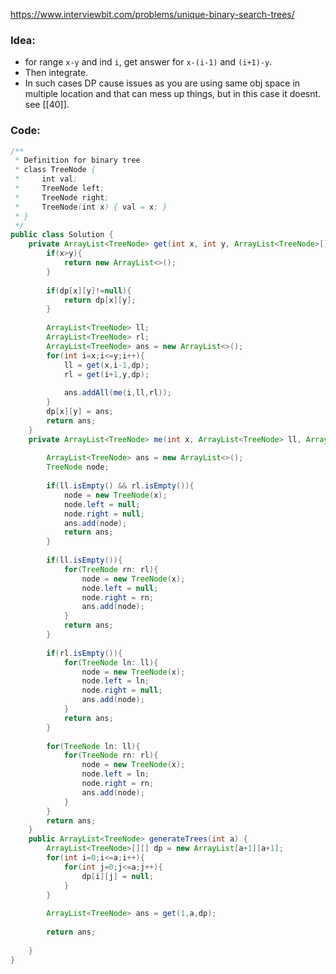 https://www.interviewbit.com/problems/unique-binary-search-trees/

### Idea:
- for range `x-y` and ind `i`, get answer for `x-(i-1)` and `(i+1)-y`.
- Then integrate.
- In such cases DP cause issues as you are using same obj space in multiple location and that can mess up things, but in this case it doesnt. see [[40]].

### Code:
```java
/**
 * Definition for binary tree
 * class TreeNode {
 *     int val;
 *     TreeNode left;
 *     TreeNode right;
 *     TreeNode(int x) { val = x; }
 * }
 */
public class Solution {
	private ArrayList<TreeNode> get(int x, int y, ArrayList<TreeNode>[][] dp){
		if(x>y){
			return new ArrayList<>();
		}
		
		if(dp[x][y]!=null){
			return dp[x][y];
		}
		
		ArrayList<TreeNode> ll;
		ArrayList<TreeNode> rl;
		ArrayList<TreeNode> ans = new ArrayList<>();
		for(int i=x;i<=y;i++){
			ll = get(x,i-1,dp);
			rl = get(i+1,y,dp);
			
			ans.addAll(me(i,ll,rl));
		}
		dp[x][y] = ans;
		return ans;
	}
	private ArrayList<TreeNode> me(int x, ArrayList<TreeNode> ll, ArrayList<TreeNode> rl){
		
		ArrayList<TreeNode> ans = new ArrayList<>();
		TreeNode node;
		
		if(ll.isEmpty() && rl.isEmpty()){
			node = new TreeNode(x);
			node.left = null;
			node.right = null;
			ans.add(node);
			return ans;
		}
		
		if(ll.isEmpty()){
			for(TreeNode rn: rl){
				node = new TreeNode(x);
				node.left = null;
				node.right = rn;
				ans.add(node);
			}
			return ans;
		}
		
		if(rl.isEmpty()){
			for(TreeNode ln: ll){
				node = new TreeNode(x);
				node.left = ln;
				node.right = null;
				ans.add(node);
			}
			return ans;
		}
		
		for(TreeNode ln: ll){
			for(TreeNode rn: rl){
				node = new TreeNode(x);
				node.left = ln;
				node.right = rn;
				ans.add(node);
			}
		}
		return ans;
	}
	public ArrayList<TreeNode> generateTrees(int a) {
		ArrayList<TreeNode>[][] dp = new ArrayList[a+1][a+1];
		for(int i=0;i<=a;i++){
			for(int j=0;j<=a;j++){
				dp[i][j] = null;
			}
		}
		
		ArrayList<TreeNode> ans = get(1,a,dp);
		
		return ans;
		
	}
}

```